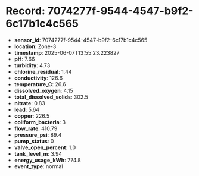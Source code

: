 # Record: 7074277f-9544-4547-b9f2-6c17b1c4c565

- **sensor_id**: 7074277f-9544-4547-b9f2-6c17b1c4c565
- **location**: Zone-3
- **timestamp**: 2025-06-07T13:55:23.223827
- **pH**: 7.66
- **turbidity**: 4.73
- **chlorine_residual**: 1.44
- **conductivity**: 126.6
- **temperature_C**: 26.6
- **dissolved_oxygen**: 4.15
- **total_dissolved_solids**: 302.5
- **nitrate**: 0.83
- **lead**: 5.64
- **copper**: 226.5
- **coliform_bacteria**: 3
- **flow_rate**: 410.79
- **pressure_psi**: 89.4
- **pump_status**: 0
- **valve_open_percent**: 1.0
- **tank_level_m**: 3.94
- **energy_usage_kWh**: 774.8
- **event_type**: normal